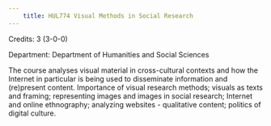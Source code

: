 ```yaml
---
    title: HUL774 Visual Methods in Social Research
---
```

Credits: 3 (3-0-0)

Department: Department of Humanities and Social Sciences

The course analyses visual material in cross-cultural contexts and how the Internet in particular is being used to disseminate information and (re)present content. Importance of visual research methods; visuals as texts and framing; representing images and images in social research; Internet and online ethnography; analyzing websites - qualitative content; politics of digital culture.